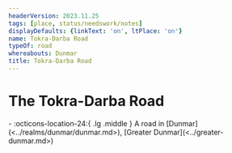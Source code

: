 ```yaml
---
headerVersion: 2023.11.25
tags: [place, status/needswork/notes]
displayDefaults: {linkText: 'on', ltPlace: 'on'}
name: Tokra-Darba Road
typeOf: road
whereabouts: Dunmar
title: Tokra-Darba Road
---
```

# The Tokra-Darba Road
<div class="grid cards ext-narrow-margin ext-one-column" markdown>
-    :octicons-location-24:{ .lg .middle } A road in [Dunmar](<../realms/dunmar/dunmar.md>), [Greater Dunmar](<../greater-dunmar.md>)  
</div>




